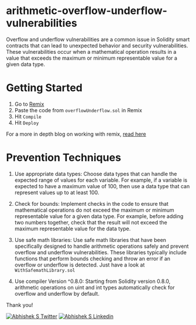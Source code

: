 # arithmetic-overflow-underflow-vulnerabilities

Overflow and underflow vulnerabilities are a common issue in Solidity smart contracts that can lead to unexpected behavior and security vulnerabilities. These vulnerabilities occur when a mathematical operation results in a value that exceeds the maximum or minimum representable value for a given data type.

# Getting Started

1. Go to [Remix](https://remix.ethereum.org/)
2. Paste the code from `overflowUnderflow.sol` in Remix
3. Hit `Compile`
4. Hit `Deploy`

For a more in depth blog on working with remix, [read here](https://docs.chain.link/docs/deploy-your-first-contract/)

# Prevention Techniques

1. Use appropriate data types: Choose data types that can handle the expected range of values for each variable. For example, if a variable is expected to have a maximum value of 100, then use a data type that can represent values up to at least 100.

2. Check for bounds: Implement checks in the code to ensure that mathematical operations do not exceed the maximum or minimum representable value for a given data type. For example, before adding two numbers together, check that the result will not exceed the maximum representable value for the data type.

3. Use safe math libraries: Use safe math libraries that have been specifically designed to handle arithmetic operations safely and prevent overflow and underflow vulnerabilities. These libraries typically include functions that perform bounds checking and throw an error if an overflow or underflow is detected. Just have a look at `WithSafemathLibrary.sol`

4. Use compiler Version ^0.8.0: Starting from Solidity version 0.8.0, arithmetic operations on uint and int types automatically check for overflow and underflow by default.

Thank you!

[![Abhishek S Twitter](https://img.shields.io/badge/Twitter-1DA1F2?style=for-the-badge&logo=twitter&logoColor=white)](https://twitter.com/Abverse_)
[![Abhishek S Linkedin](https://img.shields.io/badge/LinkedIn-0077B5?style=for-the-badge&logo=linkedin&logoColor=white)](https://www.linkedin.com/in/abhishek-s-ckm)
